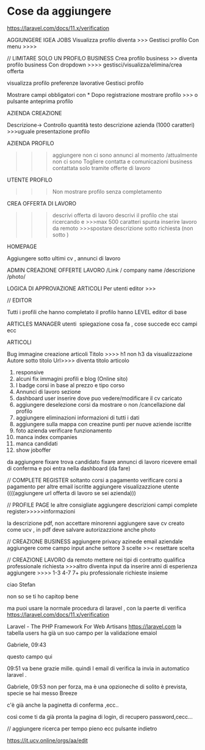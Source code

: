 # Cose da aggiungere
https://laravel.com/docs/11.x/verification

AGGIUNGERE IGEA JOBS
Visualizza profilo diventa >>> Gestisci profilo 
Con menu >>>>


// LIMITARE SOLO UN PROFILO BUSINESS
Crea profilo business >> diventa profilo business
 Con dropdown >>>> gestisci/visualizza/elimina/crea offerta

visualizza profilo
preferenze lavorative
Gestisci profilo

Mostrare campi obbligatori con *
Dopo registrazione mostrare profilo  >>> o pulsante anteprima profilo 



AZIENDA CREAZIONE

Descrizione-> Controllo quantità testo descrizione azienda (1000 caratteri) >>>uguale presentazione profilo


AZIENDA PROFILO
>>>aggiungere non ci sono annunci al momento  /attualmente non ci sono
>>>Togliere contatta e comunicazioni business 
>>> contattata solo tramite offerte di lavoro



UTENTE PROFILO
>>> Non mostrare profilo senza completamento


CREA OFFERTA DI LAVORO
>>>descrivi offerta di lavoro
>>>descrivi il profilo che stai ricercando e >>>max 500 caratteri
>>>spunta inserire lavoro da remoto >>>spostare descrizione sotto richiesta (non sotto )


HOMEPAGE 

Aggiungere sotto ultimi cv , annunci di lavoro


ADMIN CREAZIONE OFFERTE LAVORO
/Link / company name /descrizione /photo/ 


LOGICA DI APPROVAZIONE ARTICOLI 
Per utenti editor >>>


// EDITOR

Tutti i profili che hanno completato il profilo hanno LEVEL editor di base 

ARTICLES MANAGER utenti  spiegazione cosa fa , cose succede ecc campi ecc

ARTICOLI 

Bug immagine creazione articoli 
Titolo >>>> h1 non h3 da visualizzazione 
Autore sotto titolo 
Url>>>> diventa titolo articolo 


1. responsive
2. alcuni fix immagini profili e blog (Online sito)
3. I badge corsi in base al prezzo e tipo corso 
9. Annunci di lavoro sezione
10. dashboard user inserire dove puo vedere/modificare il cv caricato
12. aggiungere deselezione corsi da mostrare o non /cancellazione dal profilo
13. aggiungere eliminazioni informazioni di tutti i dati
16. aggiungere sulla mappa con creazine punti per nuove aziende iscritte
19. foto azienda verificare funzionamento
20. manca index companies
22. manca candidati
23. show joboffer

da aggiungere
fixare trova candidato 
fixare annunci di lavoro
ricevere email di conferma e poi entra nella dashboard (da fare)

// COMPLETE REGISTER
soltanto corsi a pagamento
verificare corsi a pagamento per altre email iscritte
aggiungere visualizazzione utente
((((aggiungere url offerta di lavoro se sei azienda)))

// PROFILE PAGE
le altre consigliate 
aggiungere descrizioni campi complete register>>>>>informazioni

la descrizione pdf, non accettare minorenni 
aggiungere save cv creato come ucv , in pdf
deve salvare autorizazzione
anche photo

// CREAZIONE BUSINESS
aggiungere privacy azinede
email aziendale aggiungere come campo input
anche settore 3 scelte >>< resettare scelta 

// CREAZIONE LAVORO
da remoto mettere nei tipi di contratto
qualifica professionale richiesta >>>altro diventa input da inserire 
anni di esperienza aggiungere >>>> 1-3 4-7 7+
piu professionale richieste insieme 





ciao Stefan 

non so se ti ho capitop bene

ma puoi usare la normale procedura di laravel , con la paerte di verifica https://laravel.com/docs/11.x/verification


Laravel - The PHP Framework For Web Artisans
https://laravel.com
la tabella users ha già un suo campo per la validazione emaiol


Gabriele, 09:43


questo campo qui

09:51
va bene grazie mille.
quindi l email di verifica la invia in automatico laravel .

Gabriele, 09:53
non per forza, ma è una opzioneche di solito è prevista, specie se hai messo Breeze

c'è già anche la paginetta di conferma ,ecc..

così come ti da già pronta la pagina di login, di recupero password,cecc...

// aggiungere ricerca per tempo pieno ecc
pulsante indietro

https://it.ucv.online/orgs/aa/edit





